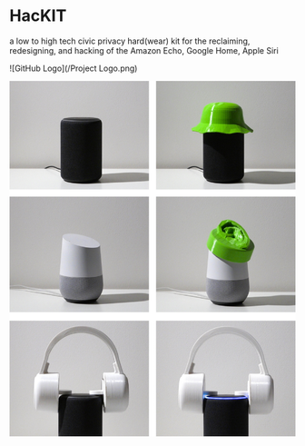 # HacKIT
a low to high tech civic privacy hard(wear) kit for the reclaiming, redesigning, and hacking of the Amazon Echo, Google Home, Apple Siri

![GitHub Logo](/Project Logo.png)

![GitHub Logo](/HacKIT.jpg)

